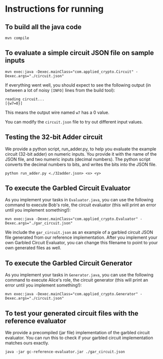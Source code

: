 Instructions for running
========================

## To build all the java code
```
mvn compile
```

## To evaluate a simple circuit JSON file on sample inputs
```
mvn exec:java -Dexec.mainClass="com.applied_crypto.Circuit" -Dexec.args="./circuit.json"
```

If everything went well, you should expect to see the following output (in between a lot of noisy `[INFO]` lines from the build tool):
```
reading circuit...
[{w7=0}]
```
This means the output wire named `w7` has a 0 value.

You can modify the `circuit.json` file to try out different input values.

## Testing the 32-bit Adder circuit
We provide a python script, run_adder.py, to help you evaluate the example circuit (32-bit adder) on numeric inputs. You provide it with the name of the JSON file, and two numeric inputs (decimal numbers). The python script converts the decimal numbers to bits, and writes the bits into the JSON file.
```
python run_adder.py <./32adder.json> <x> <y>
```

## To execute the Garbled Circuit Evaluator
As you implement your tasks in `Evaluator.java`, you can use the following command to execute Bob's role, the circuit evaluator (this will print an error until you implement something!):
```
mvn exec:java -Dexec.mainClass="com.applied_crypto.Evaluator" -Dexec.args="./gar_circuit.json"
```
We include the `gar_circuit.json` as an example of a garbled circuit JSON file generated from our reference implementation. After you implement your own Garbled Circuit Evaluator, you can change this filename to point to your own generated files as well.


## To execute the Garbled Circuit Generator
As you implement your tasks in `Generator.java`, you can use the following command to execute Alice's role, the circuit generator (this will print an error until you implement something!):
```
mvn exec:java -Dexec.mainClass="com.applied_crypto.Generator" -Dexec.args="./circuit.json"
```


## To test your generated circuit files with the reference evaluator
We provide a precompiled (jar file) implementation of the garbled circuit evaluator. You can run this to check if your garbled circuit implementation matches ours exactly.
```
java -jar gc-reference-evaluator.jar ./gar_circuit.json
```


